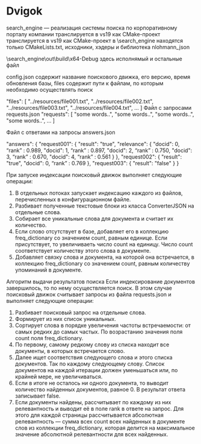 # Dvigok
search_engine — реализация системы поиска по корпоративному порталу компании транслируется в vs19 как CMake-проект
транслируется в vs19 как CMake-проект
в \search_engine находятся только CMakeLists.txt, исходники, хэдеры и библиотека nlohmann_json

\search_engine\out\build\x64-Debug
здесь исполнямый и остальные файл

config.json содержит название поискового движка,
его версию, время обновления базы, files содержит 
пути к файлам, по которым необходимо осуществлять поиск

"files": [
"../resources/file001.txt",
"../resources/file002.txt",
"../resources/file003.txt",
"../resources/file004.txt",
…
]
Файл с запросами requests.json
"requests": [
"some words..",
"some words..",
"some words..",
"some words..",
…
]

Файл с ответами на запросы answers.json

"answers": {
"request001": {
"result": "true",
"relevance": {
"docid": 0, “rank” : 0.989,
"docid": 1, “rank” : 0.897,
"docid": 2, “rank” : 0.750,
"docid": 3, “rank” : 0.670,
"docid": 4, “rank” : 0.561
}
},
"request002": {
"result": "true",
"docid": 0, “rank” : 0.769
},
"request003": {
"result": "false"
}
}

При запуске индексации поисковый движок выполняет
следующие операции:
1. В отдельных потоках запускает индексацию каждого из файлов, перечисленных
в конфигурационном файле.
2. Разбивает полученные текстовые блоки из класса ConverterJSON на отдельные
слова.
3. Собирает все уникальные слова для документа и считает их количество.
4. Если слово отсутствует в базе, добавляет его в коллекцию freq_dictionary со
значением count, равным единице. Если присутствует, то увеличиваеть число
count на единицу. Число count соответствует количеству этого слова в
документе.
5. Добавляет связку слова и документа, на которой она встречается, в коллекцию
freq_dictionary со значением count, равным количеству упоминаний в документе.

Алгоритм выдачи результатов поиска
Если индексирование документов завершилось, то по нему осуществляется
поиск. В этом случае поисковый движок считывает запросы из файла requests.json и
выполняет следующие операции:
1. Разбивает поисковый запрос на отдельные слова.
2. Формирует из них список уникальных.
3. Сортирует слова в порядке увеличения частоты встречаемости: от самых
редких до самых частых. По возрастанию значения поля count поля
freq_dictionary.
4. По первому, самому редкому слову из списка находит все документы, в которых
встречается слово.
5. Далее ищет соответствия следующего слова и этого списка документов. Так по
каждому следующему слову. Список документов на каждой итерации должен
уменьшаться или, по крайней мере, не увеличиваться.
6. Если в итоге не осталось ни одного документа, то выводит количество
найденных документов, равное 0. В результат ответа записывает false.
7. Если документы найдены, рассчитывает по каждому из них релевантность и
выводит её в поле rank в ответе на запрос. Для этого для каждой страницы
рассчитывается абсолютная релевантность — сумма всех count всех найденных
в документе слов из коллекции freq_dictionary, которая делится на
максимальное значение абсолютной релевантности для всех найденных.
